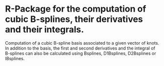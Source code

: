 # R-Package for the computation of cubic B-splines, their derivatives and their integrals.

Computation of a cubic B-spline basis associated to a given vector of knots.
In addition to the basis, the first and second derivatives and the integral of B-splines can also be calculated using
  Bsplines, D1Bsplines, D2Bsplines or IBsplines.
